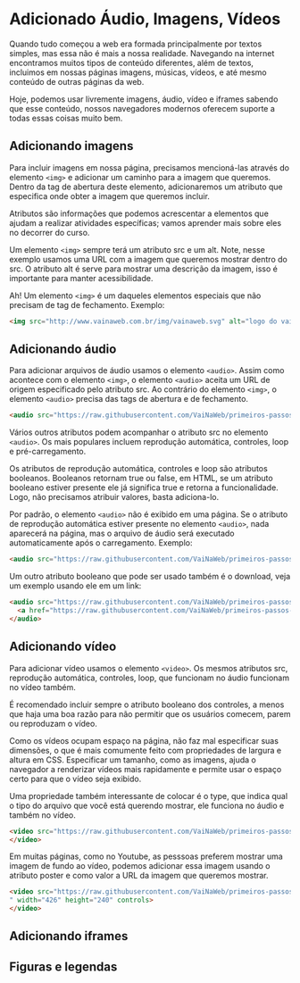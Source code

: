 # Adicionado Áudio, Imagens, Vídeos
    
Quando tudo começou a web era formada principalmente por textos simples, mas essa não é mais a nossa realidade. Navegando na internet encontramos muitos tipos de conteúdo diferentes, além de textos, incluimos em nossas páginas imagens, músicas, vídeos, e até mesmo conteúdo de outras páginas da web.

Hoje, podemos usar livremente imagens, áudio, vídeo e iframes sabendo que esse conteúdo, nossos navegadores modernos oferecem suporte a todas essas coisas muito bem.

## Adicionando imagens

Para incluir imagens em nossa página, precisamos mencioná-las através do elemento `<img>` e adicionar um caminho para a imagem que queremos. Dentro da tag de abertura deste elemento, adicionaremos um atributo que especifica onde obter a imagem que queremos incluir. 

Atributos são informações que podemos acrescentar a elementos que ajudam a realizar atividades específicas; vamos aprender mais  sobre eles no decorrer do curso.

Um elemento `<img>` sempre terá um atributo src e um alt. Note, nesse exemplo usamos uma URL com a imagem que queremos mostrar dentro do src. O atributo alt é serve para mostrar uma descrição da imagem, isso é importante para manter acessibilidade.

Ah! Um elemento `<img>` é um daqueles elementos especiais que não precisam de tag de fechamento. Exemplo:

```html
<img src="http://www.vainaweb.com.br/img/vainaweb.svg" alt="logo do vai na web">
```

## Adicionando áudio

Para adicionar arquivos de áudio usamos o elemento `<audio>`. Assim como acontece com o elemento `<img>`, o elemento `<audio>` aceita um URL de origem especificado pelo atributo src. Ao contrário do elemento `<img>`, o elemento `<audio>` precisa das tags de abertura e de fechamento.

```html
<audio src="https://raw.githubusercontent.com/VaiNaWeb/primeiros-passos-na-web/master/aulas/aula06/assets/Sour_Tennessee_Red_Sting.mp3" controls="controls"></audio>
```

Vários outros atributos podem acompanhar o atributo src no elemento `<audio>`. Os mais populares incluem reprodução automática, controles, loop e pré-carregamento.

Os atributos de reprodução automática, controles e loop são atributos booleanos. Booleanos retornam true ou false, em HTML, se um atributo booleano estiver presente ele já significa true e retorna a funcionalidade. Logo, não precisamos atribuir valores, basta adiciona-lo. 

Por padrão, o elemento `<audio>` não é exibido em uma página. Se o atributo de reprodução automática estiver presente no elemento `<audio>`, nada aparecerá na página, mas o arquivo de áudio será executado automaticamente após o carregamento. Exemplo:
    
```html
<audio src="https://raw.githubusercontent.com/VaiNaWeb/primeiros-passos-na-web/master/aulas/aula06/assets/Sour_Tennessee_Red_Sting.mp3" controls="controls" autoplay></audio>
```

Um outro atributo booleano que pode ser usado também é o download, veja um exemplo usando ele em um link:

```html
<audio src="https://raw.githubusercontent.com/VaiNaWeb/primeiros-passos-na-web/master/aulas/aula06/assets/Sour_Tennessee_Red_Sting.mp3" controls>
  <a href="https://raw.githubusercontent.com/VaiNaWeb/primeiros-passos-na-web/master/aulas/aula06/assets/Sour_Tennessee_Red_Sting.mp3" download>Baixar</a> arquivo de áudio.
</audio>
```

## Adicionando vídeo

Para adicionar vídeo usamos o elemento `<video>`. Os mesmos atributos src, reprodução automática, controles, loop, que funcionam no áudio funcionam no vídeo também.

É recomendado incluir sempre o atributo booleano dos controles, a menos que haja uma boa razão para não permitir que os usuários comecem, parem ou reproduzam o vídeo.

Como os vídeos ocupam espaço na página, não faz mal especificar suas dimensões, o que é mais comumente feito com propriedades de largura e altura em CSS. Especificar um tamanho, como as imagens, ajuda o navegador a renderizar vídeos mais rapidamente e permite usar o espaço certo para que o vídeo seja exibido.

Uma propriedade também interessante de colocar é o type, que indica qual o tipo do arquivo que você está querendo mostrar, ele funciona no áudio e também no vídeo.

```html
<video src="https://raw.githubusercontent.com/VaiNaWeb/primeiros-passos-na-web/master/aulas/aula06/assets/vnwcpx.mp4" type="video/mp4" autoplay loop width="426" height="240">
</video>
```
Em muitas páginas, como no Youtube, as pesssoas preferem mostrar uma imagem de fundo ao vídeo, podemos adicionar essa imagem usando o atributo poster e como valor a URL da imagem que queremos mostrar.

```html
<video src="https://raw.githubusercontent.com/VaiNaWeb/primeiros-passos-na-web/master/aulas/aula06/assets/vnwcpx.mp4" type="video/mp4" poster="https://raw.githubusercontent.com/VaiNaWeb/primeiros-passos-na-web/master/aulas/aula06/assets/imgfallback.jpg
" width="426" height="240" controls>
</video>
```

## Adicionando iframes

## Figuras e legendas
